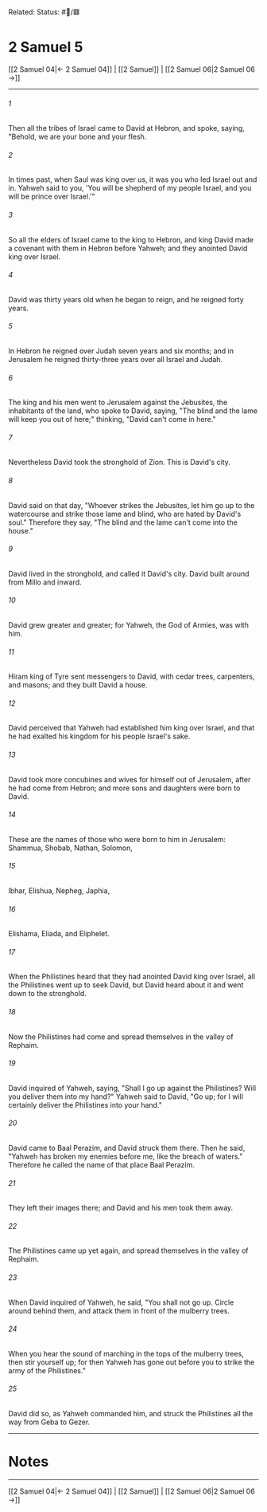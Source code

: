 Related:
Status: #📖/🟥
# 2 Samuel 5

[[2 Samuel 04|← 2 Samuel 04]] | [[2 Samuel]] | [[2 Samuel 06|2 Samuel 06 →]]
***



###### 1 
Then all the tribes of Israel came to David at Hebron, and spoke, saying, "Behold, we are your bone and your flesh. 

###### 2 
In times past, when Saul was king over us, it was you who led Israel out and in. Yahweh said to you, 'You will be shepherd of my people Israel, and you will be prince over Israel.'" 

###### 3 
So all the elders of Israel came to the king to Hebron, and king David made a covenant with them in Hebron before Yahweh; and they anointed David king over Israel. 

###### 4 
David was thirty years old when he began to reign, and he reigned forty years. 

###### 5 
In Hebron he reigned over Judah seven years and six months; and in Jerusalem he reigned thirty-three years over all Israel and Judah. 

###### 6 
The king and his men went to Jerusalem against the Jebusites, the inhabitants of the land, who spoke to David, saying, "The blind and the lame will keep you out of here;" thinking, "David can't come in here." 

###### 7 
Nevertheless David took the stronghold of Zion. This is David's city. 

###### 8 
David said on that day, "Whoever strikes the Jebusites, let him go up to the watercourse and strike those lame and blind, who are hated by David's soul." Therefore they say, "The blind and the lame can't come into the house." 

###### 9 
David lived in the stronghold, and called it David's city. David built around from Millo and inward. 

###### 10 
David grew greater and greater; for Yahweh, the God of Armies, was with him. 

###### 11 
Hiram king of Tyre sent messengers to David, with cedar trees, carpenters, and masons; and they built David a house. 

###### 12 
David perceived that Yahweh had established him king over Israel, and that he had exalted his kingdom for his people Israel's sake. 

###### 13 
David took more concubines and wives for himself out of Jerusalem, after he had come from Hebron; and more sons and daughters were born to David. 

###### 14 
These are the names of those who were born to him in Jerusalem: Shammua, Shobab, Nathan, Solomon, 

###### 15 
Ibhar, Elishua, Nepheg, Japhia, 

###### 16 
Elishama, Eliada, and Eliphelet. 

###### 17 
When the Philistines heard that they had anointed David king over Israel, all the Philistines went up to seek David, but David heard about it and went down to the stronghold. 

###### 18 
Now the Philistines had come and spread themselves in the valley of Rephaim. 

###### 19 
David inquired of Yahweh, saying, "Shall I go up against the Philistines? Will you deliver them into my hand?" Yahweh said to David, "Go up; for I will certainly deliver the Philistines into your hand." 

###### 20 
David came to Baal Perazim, and David struck them there. Then he said, "Yahweh has broken my enemies before me, like the breach of waters." Therefore he called the name of that place Baal Perazim. 

###### 21 
They left their images there; and David and his men took them away. 

###### 22 
The Philistines came up yet again, and spread themselves in the valley of Rephaim. 

###### 23 
When David inquired of Yahweh, he said, "You shall not go up. Circle around behind them, and attack them in front of the mulberry trees. 

###### 24 
When you hear the sound of marching in the tops of the mulberry trees, then stir yourself up; for then Yahweh has gone out before you to strike the army of the Philistines." 

###### 25 
David did so, as Yahweh commanded him, and struck the Philistines all the way from Geba to Gezer.

---
# Notes


***
[[2 Samuel 04|← 2 Samuel 04]] | [[2 Samuel]] | [[2 Samuel 06|2 Samuel 06 →]]
